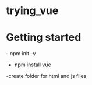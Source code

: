 # trying_vue

<h1> Getting started </h1>
- npm init -y

- npm install vue

-create folder for html and js files
